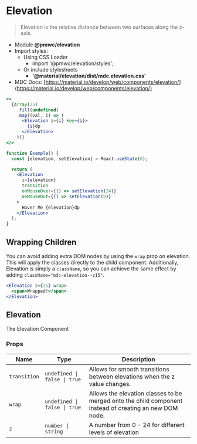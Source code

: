 # Elevation

> Elevation is the relative distance between two surfaces along the z-axis.

- Module **@pmwc/elevation**
- Import styles:
  - Using CSS Loader
    - import '@pmwc/elevation/styles';
  - Or include stylesheets
    - **'@material/elevation/dist/mdc.elevation.css'**
- MDC Docs: [https://material.io/develop/web/components/elevation/](https://material.io/develop/web/components/elevation/)

```jsx
<>
  {Array(25)
    .fill(undefined)
    .map((val, i) => (
      <Elevation z={i} key={i}>
        {i}dp
      </Elevation>
    ))}
</>
```

```jsx
function Example() {
  const [elevation, setElevation] = React.useState(0);

  return (
    <Elevation
      z={elevation}
      transition
      onMouseOver={() => setElevation(24)}
      onMouseOut={() => setElevation(0)}
    >
      Hover Me {elevation}dp
    </Elevation>
  );
}
```

## Wrapping Children

You can avoid adding extra DOM nodes by using the `wrap` prop on elevation. This will apply the classes directly to the child component. Additionally, Elevation is simply a `className`, so you can achieve the same effect by adding `className="mdc-elevation--z15"`.

```jsx
<Elevation z={21} wrap>
  <span>Wrapped!</span>
</Elevation>
```

## Elevation
The Elevation Component

### Props

| Name | Type | Description |
|------|------|-------------|
| `transition` | `undefined \| false \| true` | Allows for smooth transitions between elevations when the z value changes. |
| `wrap` | `undefined \| false \| true` | Allows the elevation classes to be merged onto the child component instead of creating an new DOM node. |
| `z` | `number \| string` | A number from 0 - 24 for different levels of elevation |



